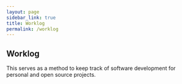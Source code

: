 ```yaml
---
layout: page
sidebar_link: true
title: Worklog
permalink: /worklog
---
```


## Worklog
This serves as a method to keep track of software development for personal and open source projects.
